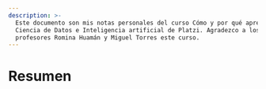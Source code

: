 ```yaml
---
description: >-
  Este documento son mis notas personales del curso Cómo y por qué aprender
  Ciencia de Datos e Inteligencia artificial de Platzi. Agradezco a los
  profesores Romina Huamán y Miguel Torres este curso.
---
```


# Resumen

